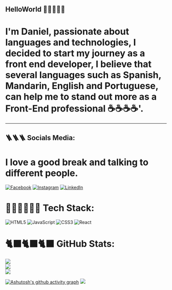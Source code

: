 ## HelloWorld 👋👋👋👋👋    
<h1> I'm Daniel, passionate about languages and technologies, I decided to start my journey as a front end developer, I believe that several languages such as Spanish, Mandarin, English and Portuguese, can help me to stand out more as a Front-End professional ☕☕☕☕'.</h1>  
<hr>

## 🪜🪜🪜 Socials Media: <h1>I love a good break and talking to different people.</h1>
[![Facebook](https://img.shields.io/badge/Facebook-%231877F2.svg?logo=Facebook&logoColor=white)](https://facebook.com/DanielMSuarez) [![Instagram](https://img.shields.io/badge/Instagram-%23E4405F.svg?logo=Instagram&logoColor=white)](https://instagram.com/danielllmalta) [![LinkedIn](https://img.shields.io/badge/LinkedIn-%230077B5.svg?logo=linkedin&logoColor=white)](https://linkedin.com/in/dmsuarez) 
# 👨‍💻👨‍💻👨‍💻 Tech Stack:
![HTML5](https://img.shields.io/badge/html5-%23E34F26.svg?style=for-the-badge&logo=html5&logoColor=white) ![JavaScript](https://img.shields.io/badge/javascript-%23323330.svg?style=for-the-badge&logo=javascript&logoColor=%23F7DF1E) ![CSS3](https://img.shields.io/badge/css3-%231572B6.svg?style=for-the-badge&logo=css3&logoColor=white) ![React](https://img.shields.io/badge/react-%2320232a.svg?style=for-the-badge&logo=react&logoColor=%2361DAFB)
# 🐈‍⬛🐈‍⬛🐈‍⬛ GitHub Stats:
![](https://github-readme-stats.vercel.app/api?username=DaniielMalta&theme=dark&hide_border=false&include_all_commits=false&count_private=false)<br/>
![](https://github-readme-streak-stats.herokuapp.com/?user=DaniielMalta&theme=dark&hide_border=false)<br/>
![](https://github-readme-stats.vercel.app/api/top-langs/?username=DaniielMalta&theme=dark&hide_border=false&include_all_commits=false&count_private=false&layout=compact) 
<!-- Proudly created with GPRM ( https://gprm.itsvg.in ) -->
[![Ashutosh's github activity graph](https://github-readme-activity-graph.vercel.app/graph?username=DaniielMalta&bg_color=0d070a&color=6051d2&line=638c66&point=2a4747&area=true&hide_border=true)](https://github.com/ashutosh00710/github-readme-activity-graph)
<a href="https://visitcount.itsvg.in">
  <img src="https://visitcount.itsvg.in/api?id=DaniielMalta&label=Profile%20Views&color=1&icon=7&pretty=false" />
</a>
